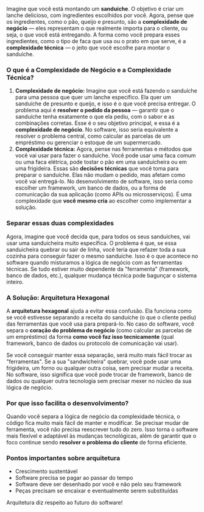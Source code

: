 Imagine que você está montando um **sanduíche**. O objetivo é criar um lanche delicioso, com ingredientes escolhidos por você. Agora, pense que os ingredientes, como o pão, queijo e presunto, são a **complexidade de negócio** — eles representam o que realmente importa para o cliente, ou seja, o que você está entregando. A forma como você prepara esses ingredientes, como o tipo de faca que usa ou o prato em que serve, é a **complexidade técnica** — o jeito que você escolhe para montar o sanduíche.

### O que é a Complexidade de Negócio e a Complexidade Técnica?

1. **Complexidade de negócio:**
   Imagine que você está fazendo o sanduíche para uma pessoa que quer um lanche específico. Ela quer um sanduíche de presunto e queijo, e isso é o que você precisa entregar. O problema aqui é **resolver o pedido da pessoa** — garantir que o sanduíche tenha exatamente o que ela pediu, com o sabor e as combinações corretas. Esse é o seu objetivo principal, e essa é a **complexidade de negócio**. No software, isso seria equivalente a resolver o problema central, como calcular as parcelas de um empréstimo ou gerenciar o estoque de um supermercado.
2. **Complexidade técnica:**
   Agora, pense nas ferramentas e métodos que você vai usar para fazer o sanduíche. Você pode usar uma faca comum ou uma faca elétrica, pode tostar o pão em uma sanduicheira ou em uma frigideira. Essas são **decisões técnicas** que você toma para preparar o sanduíche. Elas não mudam o pedido, mas afetam como você vai entregá-lo. No desenvolvimento de software, isso seria como escolher um framework, um banco de dados, ou a forma de comunicação da sua aplicação (como APIs ou microsserviços). É uma complexidade que **você mesmo cria** ao escolher como implementar a solução.

### Separar essas duas complexidades

Agora, imagine que você decida que, para todos os seus sanduíches, vai usar uma sanduicheira muito específica. O problema é que, se essa sanduicheira quebrar ou sair de linha, você teria que refazer toda a sua cozinha para conseguir fazer o mesmo sanduíche. Isso é o que acontece no software quando misturamos a lógica de negócio com as ferramentas técnicas. Se tudo estiver muito dependente da "ferramenta" (framework, banco de dados, etc.), qualquer mudança técnica pode bagunçar o sistema inteiro.

### A Solução: Arquitetura Hexagonal

A **arquitetura hexagonal** ajuda a evitar essa confusão. Ela funciona como se você estivesse separando a receita do sanduíche (o que o cliente pediu) das ferramentas que você usa para prepará-lo. No caso do software, você separa o **coração do problema de negócio** (como calcular as parcelas de um empréstimo) da forma **como você faz isso tecnicamente** (qual framework, banco de dados ou protocolo de comunicação vai usar).

Se você conseguir manter essa separação, será muito mais fácil trocar as "ferramentas". Se a sua "sandwicheira" quebrar, você pode usar uma frigideira, um forno ou qualquer outra coisa, sem precisar mudar a receita. No software, isso significa que você pode trocar de framework, banco de dados ou qualquer outra tecnologia sem precisar mexer no núcleo da sua lógica de negócio.

### Por que isso facilita o desenvolvimento?

Quando você separa a lógica de negócio da complexidade técnica, o código fica muito mais fácil de manter e modificar. Se precisar mudar de ferramenta, você não precisa reescrever tudo do zero. Isso torna o software mais flexível e adaptável às mudanças tecnológicas, além de garantir que o foco continue sendo **resolver o problema do cliente** de forma eficiente.

### Pontos importantes sobre arquitetura

* Crescimento sustentável
* Software precisa se pagar ao passar do tempo
* Software deve ser desenhado por você e não pelo seu framework
* Peças precisam se encaixar e eventualmente serem substituídas

Arquitetura diz respeito ao futuro do software!
